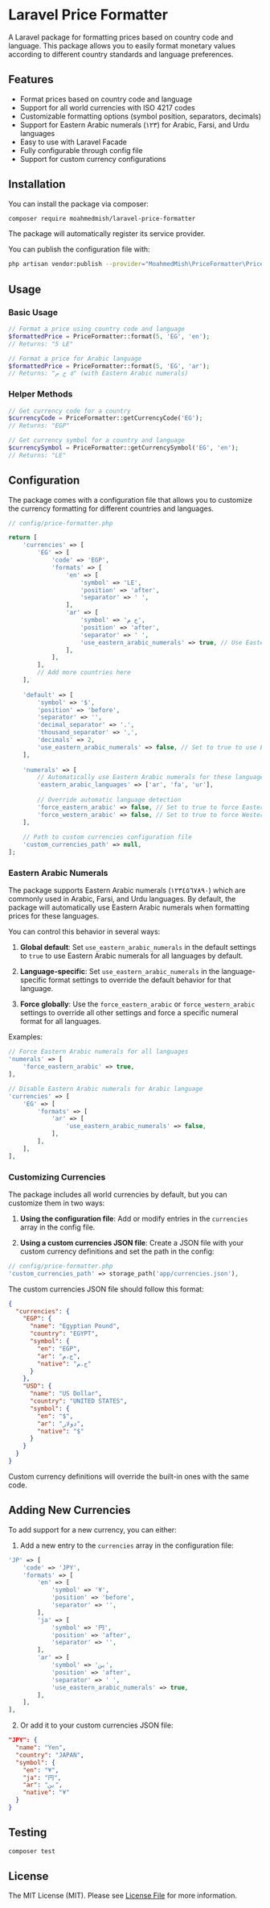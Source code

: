 # Laravel Price Formatter

A Laravel package for formatting prices based on country code and language. This package allows you to easily format monetary values according to different country standards and language preferences.

## Features

- Format prices based on country code and language
- Support for all world currencies with ISO 4217 codes
- Customizable formatting options (symbol position, separators, decimals)
- Support for Eastern Arabic numerals (١٢٣) for Arabic, Farsi, and Urdu languages
- Easy to use with Laravel Facade
- Fully configurable through config file
- Support for custom currency configurations

## Installation

You can install the package via composer:

```bash
composer require moahmedmish/laravel-price-formatter
```

The package will automatically register its service provider.

You can publish the configuration file with:

```bash
php artisan vendor:publish --provider="MoahmedMish\PriceFormatter\PriceFormatterServiceProvider" --tag="config"
```

## Usage

### Basic Usage

```php
// Format a price using country code and language
$formattedPrice = PriceFormatter::format(5, 'EG', 'en');
// Returns: "5 LE"

// Format a price for Arabic language
$formattedPrice = PriceFormatter::format(5, 'EG', 'ar');
// Returns: "٥ ج م" (with Eastern Arabic numerals)
```

### Helper Methods

```php
// Get currency code for a country
$currencyCode = PriceFormatter::getCurrencyCode('EG');
// Returns: "EGP"

// Get currency symbol for a country and language
$currencySymbol = PriceFormatter::getCurrencySymbol('EG', 'en');
// Returns: "LE"
```

## Configuration

The package comes with a configuration file that allows you to customize the currency formatting for different countries and languages.

```php
// config/price-formatter.php

return [
    'currencies' => [
        'EG' => [
            'code' => 'EGP',
            'formats' => [
                'en' => [
                    'symbol' => 'LE',
                    'position' => 'after',
                    'separator' => ' ',
                ],
                'ar' => [
                    'symbol' => 'ج م',
                    'position' => 'after',
                    'separator' => ' ',
                    'use_eastern_arabic_numerals' => true, // Use Eastern Arabic numerals (١٢٣)
                ],
            ],
        ],
        // Add more countries here
    ],
    
    'default' => [
        'symbol' => '$',
        'position' => 'before',
        'separator' => '',
        'decimal_separator' => '.',
        'thousand_separator' => ',',
        'decimals' => 2,
        'use_eastern_arabic_numerals' => false, // Set to true to use Eastern Arabic numerals by default
    ],
    
    'numerals' => [
        // Automatically use Eastern Arabic numerals for these languages
        'eastern_arabic_languages' => ['ar', 'fa', 'ur'],
        
        // Override automatic language detection
        'force_eastern_arabic' => false, // Set to true to force Eastern Arabic numerals for all languages
        'force_western_arabic' => false, // Set to true to force Western Arabic numerals for all languages
    ],
    
    // Path to custom currencies configuration file
    'custom_currencies_path' => null,
];
```

### Eastern Arabic Numerals

The package supports Eastern Arabic numerals (١٢٣٤٥٦٧٨٩٠) which are commonly used in Arabic, Farsi, and Urdu languages. By default, the package will automatically use Eastern Arabic numerals when formatting prices for these languages.

You can control this behavior in several ways:

1. **Global default**: Set `use_eastern_arabic_numerals` in the default settings to `true` to use Eastern Arabic numerals for all languages by default.

2. **Language-specific**: Set `use_eastern_arabic_numerals` in the language-specific format settings to override the default behavior for that language.

3. **Force globally**: Use the `force_eastern_arabic` or `force_western_arabic` settings to override all other settings and force a specific numeral format for all languages.

Examples:

```php
// Force Eastern Arabic numerals for all languages
'numerals' => [
    'force_eastern_arabic' => true,
],

// Disable Eastern Arabic numerals for Arabic language
'currencies' => [
    'EG' => [
        'formats' => [
            'ar' => [
                'use_eastern_arabic_numerals' => false,
            ],
        ],
    ],
],
```

### Customizing Currencies

The package includes all world currencies by default, but you can customize them in two ways:

1. **Using the configuration file**: Add or modify entries in the `currencies` array in the config file.

2. **Using a custom currencies JSON file**: Create a JSON file with your custom currency definitions and set the path in the config:

```php
// config/price-formatter.php
'custom_currencies_path' => storage_path('app/currencies.json'),
```

The custom currencies JSON file should follow this format:

```json
{
  "currencies": {
    "EGP": {
      "name": "Egyptian Pound",
      "country": "EGYPT",
      "symbol": {
        "en": "EGP",
        "ar": "ج.م",
        "native": "ج.م"
      }
    },
    "USD": {
      "name": "US Dollar",
      "country": "UNITED STATES",
      "symbol": {
        "en": "$",
        "ar": "دولار",
        "native": "$"
      }
    }
  }
}
```

Custom currency definitions will override the built-in ones with the same code.

## Adding New Currencies

To add support for a new currency, you can either:

1. Add a new entry to the `currencies` array in the configuration file:

```php
'JP' => [
    'code' => 'JPY',
    'formats' => [
        'en' => [
            'symbol' => '¥',
            'position' => 'before',
            'separator' => '',
        ],
        'ja' => [
            'symbol' => '円',
            'position' => 'after',
            'separator' => '',
        ],
        'ar' => [
            'symbol' => 'ين',
            'position' => 'after',
            'separator' => ' ',
            'use_eastern_arabic_numerals' => true,
        ],
    ],
],
```

2. Or add it to your custom currencies JSON file:

```json
"JPY": {
  "name": "Yen",
  "country": "JAPAN",
  "symbol": {
    "en": "¥",
    "ja": "円",
    "ar": "ين",
    "native": "¥"
  }
}
```

## Testing

```bash
composer test
```

## License

The MIT License (MIT). Please see [License File](LICENSE.md) for more information.
